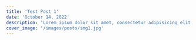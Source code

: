 ```yaml
---
title: 'Test Post 1'
date: 'October 14, 2022'
description: 'Lorem ipsum dolor sit amet, consectetur adipisicing elit. Voluptatibus quia, nulla! Maiores et perferendis eaque, exercitationem praesentium nihil'
cover_image: '/images/posts/img1.jpg'
---
```

